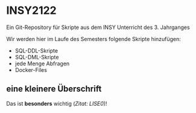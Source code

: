 # INSY2122

Ein Git-Repository für Skripte aus dem INSY Unterricht des 3. Jahrganges

Wir werden hier im Laufe des Semesters folgende Skripte hinzufügen:

* SQL-DDL-Skripte
* SQL-DML-Skripte
* jede Menge Abfragen
* Docker-Files

## eine kleinere Überschrift

Das ist **besonders** wichtig (*Zitat: LISE0*)!
